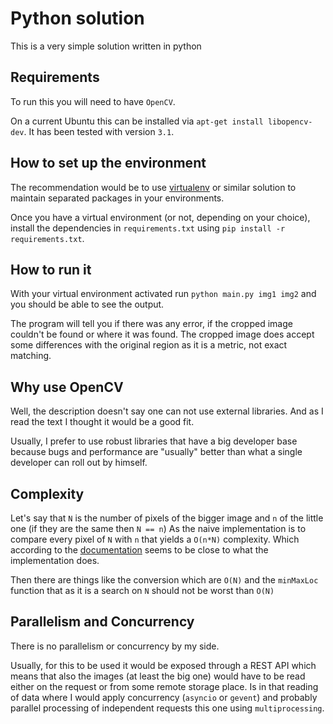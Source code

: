 # Python solution

This is a very simple solution written in python

## Requirements

To run this you will need to have `OpenCV`.

On a current Ubuntu this can be installed via `apt-get install libopencv-dev`. It has been tested with version `3.1`.

## How to set up the environment

The recommendation would be to use [virtualenv](https://virtualenv.pypa.io/en/stable/) or similar solution to maintain separated packages in your environments.

Once you have a virtual environment (or not, depending on your choice), install the dependencies in `requirements.txt` using `pip install -r requirements.txt`.

## How to run it

With your virtual environment activated run `python main.py img1 img2` and you should be able to see the output.

The program will tell you if there was any error, if the cropped image couldn't be found or where it was found. The cropped image does accept some differences with the original region as it is a metric, not exact matching.

## Why use OpenCV

Well, the description doesn't say one can not use external libraries. And as I read the text I thought it would be a good fit.

Usually, I prefer to use robust libraries that have a big developer base because bugs and performance are "usually" better than what a single developer can roll out by himself.

## Complexity

Let's say that `N` is the number of pixels of the bigger image and `n` of the little one (if they are the same then `N == n`)
As the naive implementation is to compare every pixel of `N` with `n` that yields a `O(n*N)` complexity. Which according to the [documentation](https://docs.opencv.org/3.1.0/df/dfb/group__imgproc__object.html#ga586ebfb0a7fb604b35a23d85391329be) seems to be close to what the implementation does.

Then there are things like the conversion which are `O(N)` and the `minMaxLoc` function that as it is a search on `N` should not be worst than `O(N)`

## Parallelism and Concurrency

There is no parallelism or concurrency by my side.

Usually, for this to be used it would be exposed through a REST API which means that also the images (at least the big one) would have to be read either on the request or from some remote storage place. Is in that reading of data where I would apply concurrency (`asyncio` or `gevent`) and probably parallel processing of independent requests this one using `multiprocessing`.
